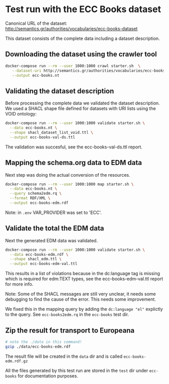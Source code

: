 # Test run with the ECC Books dataset

Canonical URL of the dataset: <http://semantics.gr/authorities/vocabularies/ecc-books-dataset>

This dataset consists of the complete data including a dataset description.

## Downloading the dataset using the crawler tool

```bash
docker-compose run --rm --user 1000:1000 crawl starter.sh  \
   --dataset-uri http://semantics.gr/authorities/vocabularies/ecc-books-dataset \
   --output ecc-books.nt
```

## Validating the dataset description

Before processing the complete data we validated the dataset description. We used a SHACL shape file defined for datasets with URI lists using the VOID ontology:  

```bash
docker-compose run --rm --user 1000:1000 validate starter.sh \
  --data ecc-books.nt \
  --shape shacl_dataset_list_void.ttl \
  --output ecc-books-val-ds.ttl
```

The validation was succesful, see the ecc-books-val-ds.ttl report.

## Mapping the schema.org data to EDM data

Next step was doing the actual conversion of the resources.

```bash
docker-compose run --rm --user 1000:1000 map starter.sh \
  --data ecc-books.nt \
  --query schema2edm.rq \
  --format RDF/XML \
  --output ecc-books-edm.rdf
```

Note: in `.env` VAR_PROVIDER was set to 'ECC'.

## Validate the total the EDM data

Next the generated EDM data was validated.

```bash
docker-compose run --rm --user 1000:1000 validate starter.sh \
  --data ecc-books-edm.rdf \
  --shape shacl_edm.ttl \
  --output ecc-books-edm-val.ttl
```

This results in a list of violations because in the dc:language tag is missing which is required for edm:TEXT types, see the ecc-books-edm-val.ttl report for more info.

Note: Some of the SHACL messages are still very unclear, it needs some debugging to find the cause of the error. This needs some improvement.

We fixed this in the mapping query by adding the `dc:language "el"` explictly to the query. See `ecc-books2edm.rq` in the `ecc-books` test dir.

## Zip the result for transport to Europeana

```bash
# note the ./data in this command!
gzip ./data/ecc-books-edm.rdf
```

The result file will be created in the `data` dir and is called `ecc-books-edm.rdf.gz`

All the files generated by this test run are stored in the `test` dir under `ecc-books` for documentation purposes.
